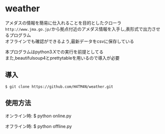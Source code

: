 # weather
アメダスの情報を簡易に仕入れることを目的としたクローラ  
`http://www.jma.go.jp/`から拠点付近のアメダス情報を入手し,表形式で出力させるプログラム  
オフラインでも確認ができるよう,最新データをcsvに保存している  
  
本プログラムはpython3.Xでの実行を前提としてる  
また,beautifulsoup4とprettytableを用いるので導入が必要 

## 導入
`$ git clone https://github.com/H4TM4N/weather.git`

## 使用方法


オンライン時: 
$ python online.py

オフライン時: 
$ python offline.py
